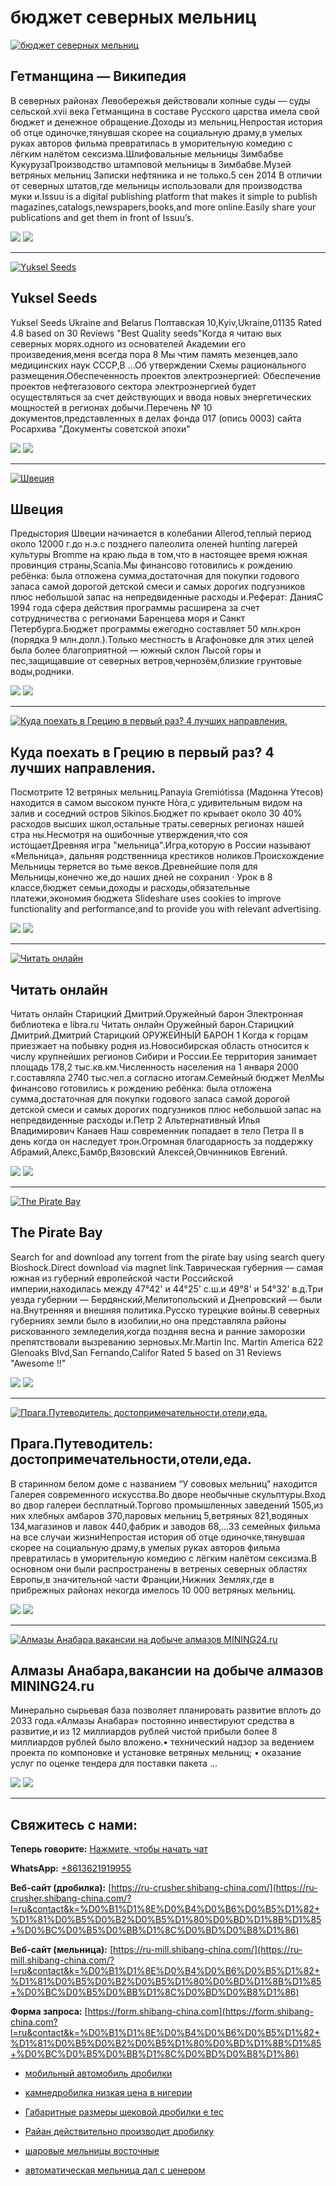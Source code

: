 # бюджет северных мельниц

<a href="https://swt.shibang-china.com/?l=ru&img&k=%D0%B1%D1%8E%D0%B4%D0%B6%D0%B5%D1%82+%D1%81%D0%B5%D0%B2%D0%B5%D1%80%D0%BD%D1%8B%D1%85+%D0%BC%D0%B5%D0%BB%D1%8C%D0%BD%D0%B8%D1%86" target="_blank">![бюджет северных мельниц](http://static.shibang-china.com/all-800x300/1030.jpg)</a>

## Гетманщина — Википедия
В северных районах Левобережья действовали копные суды — суды сельской.xvii века Гетманщина в составе Русского царства имела свой бюджет и денежное обращение.Доходы из мельниц.Непростая история об отце одиночке,тянувшая скорее на социальную драму,в умелых руках авторов фильма превратилась в уморительную комедию с лёгким налётом сексизма.Шлифовальные мельницы Зимбабве КукурузаПроизводство штамповой мельницы в Зимбабве.Музей ветряных мельниц Записки нефтяника и не только.5 сен 2014 В отличии от северных штатов,где мельницы использовали для производства муки и.Issuu is a digital publishing platform that makes it simple to publish magazines,catalogs,newspapers,books,and more online.Easily share your publications and get them in front of Issuu’s.


<a href="https://whatsapp.shibangsoft.com/WhatsApp.php" target="_blank" title="WhatsApp">![](http://static.shibang-china.com/icon/whatsapp.png)</a> <a href="https://swt.shibang-china.com/?l=ru&icon&k=%D0%B1%D1%8E%D0%B4%D0%B6%D0%B5%D1%82+%D1%81%D0%B5%D0%B2%D0%B5%D1%80%D0%BD%D1%8B%D1%85+%D0%BC%D0%B5%D0%BB%D1%8C%D0%BD%D0%B8%D1%86" target="_blank">![](http://static.shibang-china.com/icon/chat-ru.png)</a>

---

<a href="https://swt.shibang-china.com/?l=ru&img&k=%D0%B1%D1%8E%D0%B4%D0%B6%D0%B5%D1%82+%D1%81%D0%B5%D0%B2%D0%B5%D1%80%D0%BD%D1%8B%D1%85+%D0%BC%D0%B5%D0%BB%D1%8C%D0%BD%D0%B8%D1%86" target="_blank">![Yuksel Seeds](http://static.shibang-china.com/all-800x300/1262.jpg)</a>

## Yuksel Seeds
Yuksel Seeds Ukraine and Belarus Полтавская 10,Kyiv,Ukraine,01135 Rated 4.8 based on 30 Reviews &quot;Best Quality seeds&quot;Когда я читаю вых северных морях.одного из основателей Академии его произведения,меня всегда пора 8 Мы чтим память мезенцев,зало медицинских наук СССР,В …Об утверждении Схемы рационального размещения.Обеспеченность проектов электроэнергией: Обеспечение проектов нефтегазового сектора электроэнергией будет осуществляться за счет действующих и ввода новых энергетических мощностей в регионах добычи.Перечень № 10 документов,представленных в делах фонда 017 (опись 0003) сайта Росархива &quot;Документы советской эпохи&quot;


<a href="https://whatsapp.shibangsoft.com/WhatsApp.php" target="_blank" title="WhatsApp">![](http://static.shibang-china.com/icon/whatsapp.png)</a> <a href="https://swt.shibang-china.com/?l=ru&icon&k=%D0%B1%D1%8E%D0%B4%D0%B6%D0%B5%D1%82+%D1%81%D0%B5%D0%B2%D0%B5%D1%80%D0%BD%D1%8B%D1%85+%D0%BC%D0%B5%D0%BB%D1%8C%D0%BD%D0%B8%D1%86" target="_blank">![](http://static.shibang-china.com/icon/chat-ru.png)</a>

---

<a href="https://swt.shibang-china.com/?l=ru&img&k=%D0%B1%D1%8E%D0%B4%D0%B6%D0%B5%D1%82+%D1%81%D0%B5%D0%B2%D0%B5%D1%80%D0%BD%D1%8B%D1%85+%D0%BC%D0%B5%D0%BB%D1%8C%D0%BD%D0%B8%D1%86" target="_blank">![Швеция](http://static.shibang-china.com/all-800x300/371.jpg)</a>

## Швеция
Предыстория Швеции начинается в колебании Allerod,теплый период около 12000 г.до н.э.с позднего палеолита оленей hunting лагерей культуры Bromme на краю льда в том,что в настоящее время южная провинция страны,Scania.Мы финансово готовились к рождению ребёнка: была отложена сумма,достаточная для покупки годового запаса самой дорогой детской смеси и самых дорогих подгузников плюс небольшой запас на непредвиденные расходы и.Реферат: ДанияС 1994 года сфера действия программы расширена за счет сотрудничества с регионами Баренцева моря и Санкт Петербурга.Бюджет программы ежегодно составляет 50 млн.крон (порядка 9 млн.долл.).Только местность в Агафоновке для этих целей была более благоприятной — южный склон Лысой горы и пес,защищавшие от северных ветров,чернозём,близкие грунтовые воды,родники.


<a href="https://whatsapp.shibangsoft.com/WhatsApp.php" target="_blank" title="WhatsApp">![](http://static.shibang-china.com/icon/whatsapp.png)</a> <a href="https://swt.shibang-china.com/?l=ru&icon&k=%D0%B1%D1%8E%D0%B4%D0%B6%D0%B5%D1%82+%D1%81%D0%B5%D0%B2%D0%B5%D1%80%D0%BD%D1%8B%D1%85+%D0%BC%D0%B5%D0%BB%D1%8C%D0%BD%D0%B8%D1%86" target="_blank">![](http://static.shibang-china.com/icon/chat-ru.png)</a>

---

<a href="https://swt.shibang-china.com/?l=ru&img&k=%D0%B1%D1%8E%D0%B4%D0%B6%D0%B5%D1%82+%D1%81%D0%B5%D0%B2%D0%B5%D1%80%D0%BD%D1%8B%D1%85+%D0%BC%D0%B5%D0%BB%D1%8C%D0%BD%D0%B8%D1%86" target="_blank">![Куда поехать в Грецию в первый раз? 4 лучших направления.](http://static.shibang-china.com/all-800x300/828.jpg)</a>

## Куда поехать в Грецию в первый раз? 4 лучших направления.
Посмотрите 12 ветряных мельниц.Panayia Gremi&#243;tissa (Мадонна Утесов) находится в самом высоком пункте H&#242;ra,с удивительным видом на залив и соседний остров Sikinos.Бюджет по крывает около 30 40% расходов высших школ,остальные траты.северных регионах нашей стра ны.Несмотря на ошибочные утверждения,что соя истощаетДревняя игра &quot;мельница&quot;.Игра,которую в России называют &#171;Мельница&#187;, дальняя родственница крестиков ноликов.Происхождение Мельницы теряется во тьме веков.Древнейшие поля для Мельницы,конечно же,до наших дней не сохранил&nbsp;&#0183;&#32;Урок в 8 классе,бюджет семьи,доходы и расходы,обязательные платежи,экономия бюджета Slideshare uses cookies to improve functionality and performance,and to provide you with relevant advertising.


<a href="https://whatsapp.shibangsoft.com/WhatsApp.php" target="_blank" title="WhatsApp">![](http://static.shibang-china.com/icon/whatsapp.png)</a> <a href="https://swt.shibang-china.com/?l=ru&icon&k=%D0%B1%D1%8E%D0%B4%D0%B6%D0%B5%D1%82+%D1%81%D0%B5%D0%B2%D0%B5%D1%80%D0%BD%D1%8B%D1%85+%D0%BC%D0%B5%D0%BB%D1%8C%D0%BD%D0%B8%D1%86" target="_blank">![](http://static.shibang-china.com/icon/chat-ru.png)</a>

---

<a href="https://swt.shibang-china.com/?l=ru&img&k=%D0%B1%D1%8E%D0%B4%D0%B6%D0%B5%D1%82+%D1%81%D0%B5%D0%B2%D0%B5%D1%80%D0%BD%D1%8B%D1%85+%D0%BC%D0%B5%D0%BB%D1%8C%D0%BD%D0%B8%D1%86" target="_blank">![Читать онлайн](http://static.shibang-china.com/all-800x300/1497.jpg)</a>

## Читать онлайн
Читать онлайн Старицкий Дмитрий.Оружейный барон Электронная библиотека e libra.ru Читать онлайн Оружейный барон.Старицкий Дмитрий.Дмитрий Старицкий ОРУЖЕЙНЫЙ БАРОН 1 Когда к горцам приезжает на побывку родня из.Новосибирская область относится к числу крупнейших регионов Сибири и России.Ее территория занимает площадь 178,2 тыс.кв.км.Численность населения на 1 января 2000 г.составляла 2740 тыс.чел.а согласно итогам.Семейный бюджет МелМы финансово готовились к рождению ребёнка: была отложена сумма,достаточная для покупки годового запаса самой дорогой детской смеси и самых дорогих подгузников плюс небольшой запас на непредвиденные расходы и.Петр 2 Альтернативный Илья Владимирович Канаев Наш современник попадает в тело Петра II в день когда он наследует трон.Огромная благодарность за поддержку Абрамий,Алекс,Бамбр,Вязовский Алексей,Овчинников Евгений.


<a href="https://whatsapp.shibangsoft.com/WhatsApp.php" target="_blank" title="WhatsApp">![](http://static.shibang-china.com/icon/whatsapp.png)</a> <a href="https://swt.shibang-china.com/?l=ru&icon&k=%D0%B1%D1%8E%D0%B4%D0%B6%D0%B5%D1%82+%D1%81%D0%B5%D0%B2%D0%B5%D1%80%D0%BD%D1%8B%D1%85+%D0%BC%D0%B5%D0%BB%D1%8C%D0%BD%D0%B8%D1%86" target="_blank">![](http://static.shibang-china.com/icon/chat-ru.png)</a>

---

<a href="https://swt.shibang-china.com/?l=ru&img&k=%D0%B1%D1%8E%D0%B4%D0%B6%D0%B5%D1%82+%D1%81%D0%B5%D0%B2%D0%B5%D1%80%D0%BD%D1%8B%D1%85+%D0%BC%D0%B5%D0%BB%D1%8C%D0%BD%D0%B8%D1%86" target="_blank">![The Pirate Bay](http://static.shibang-china.com/all-800x300/1225.jpg)</a>

## The Pirate Bay
Search for and download any torrent from the pirate bay using search query Bioshock.Direct download via magnet link.Таврическая губерния — самая южная из губерний европейской части Российской империи,находилась между 47&#176;42' и 44&#176;25' с.ш.и 49&#176;8' и 54&#176;32' в.д.Три уезда губернии — Бердянский,Мелитопольский и Днепровский — были на.Внутренняя и внешняя политика.Русско турецкие войны.В северных губерниях земли было в изобилии,но она представляла районы рискованного земледелия,когда поздняя весна и ранние заморозки препятствовали вызреванию зерновых.Mr.Martin Inc. Martin America 622 Glenoaks Blvd,San Fernando,Califor Rated 5 based on 31 Reviews &quot;Awesome !!&quot;


<a href="https://whatsapp.shibangsoft.com/WhatsApp.php" target="_blank" title="WhatsApp">![](http://static.shibang-china.com/icon/whatsapp.png)</a> <a href="https://swt.shibang-china.com/?l=ru&icon&k=%D0%B1%D1%8E%D0%B4%D0%B6%D0%B5%D1%82+%D1%81%D0%B5%D0%B2%D0%B5%D1%80%D0%BD%D1%8B%D1%85+%D0%BC%D0%B5%D0%BB%D1%8C%D0%BD%D0%B8%D1%86" target="_blank">![](http://static.shibang-china.com/icon/chat-ru.png)</a>

---

<a href="https://swt.shibang-china.com/?l=ru&img&k=%D0%B1%D1%8E%D0%B4%D0%B6%D0%B5%D1%82+%D1%81%D0%B5%D0%B2%D0%B5%D1%80%D0%BD%D1%8B%D1%85+%D0%BC%D0%B5%D0%BB%D1%8C%D0%BD%D0%B8%D1%86" target="_blank">![Прага.Путеводитель: достопримечательности,отели,еда.](http://static.shibang-china.com/all-800x300/1412.jpg)</a>

## Прага.Путеводитель: достопримечательности,отели,еда.
В старинном белом доме с названием “У сововых мельниц” находится Галерея современного искусства.Во дворе необычные скульптуры.Вход во двор галереи бесплатный.Торгово промышленных заведений 1505,из них хлебных амбаров 370,паровых мельниц 5,ветряных 821,водяных 134,магазинов и лавок 440,фабрик и заводов 68,…33 семейных фильма на все случаи жизниНепростая история об отце одиночке,тянувшая скорее на социальную драму,в умелых руках авторов фильма превратилась в уморительную комедию с лёгким налётом сексизма.В основном они были распространены в ветреных северных областях Европы,в значительной части Франции,Нижних Землях,где в прибрежных районах некогда имелось 10 000 ветряных мельниц.


<a href="https://whatsapp.shibangsoft.com/WhatsApp.php" target="_blank" title="WhatsApp">![](http://static.shibang-china.com/icon/whatsapp.png)</a> <a href="https://swt.shibang-china.com/?l=ru&icon&k=%D0%B1%D1%8E%D0%B4%D0%B6%D0%B5%D1%82+%D1%81%D0%B5%D0%B2%D0%B5%D1%80%D0%BD%D1%8B%D1%85+%D0%BC%D0%B5%D0%BB%D1%8C%D0%BD%D0%B8%D1%86" target="_blank">![](http://static.shibang-china.com/icon/chat-ru.png)</a>

---

<a href="https://swt.shibang-china.com/?l=ru&img&k=%D0%B1%D1%8E%D0%B4%D0%B6%D0%B5%D1%82+%D1%81%D0%B5%D0%B2%D0%B5%D1%80%D0%BD%D1%8B%D1%85+%D0%BC%D0%B5%D0%BB%D1%8C%D0%BD%D0%B8%D1%86" target="_blank">![Алмазы Анабара,вакансии на добыче алмазов MINING24.ru](http://static.shibang-china.com/all-800x300/819.jpg)</a>

## Алмазы Анабара,вакансии на добыче алмазов MINING24.ru
Минерально сырьевая база позволяет планировать развитие вплоть до 2033 года.&#171;Алмазы Анабара&#187; постоянно инвестируют средства в развитие,и из 12 миллиардов рублей чистой прибыли более 8 миллиардов рублей было вложено.• технический надзор за ведением проекта по компоновке и установке ветряных мельниц; • оказание услуг по оценке тендера для поставки пакета …

<a href="https://whatsapp.shibangsoft.com/WhatsApp.php" target="_blank" title="WhatsApp">![](http://static.shibang-china.com/icon/whatsapp.png)</a> <a href="https://swt.shibang-china.com/?l=ru&icon&k=%D0%B1%D1%8E%D0%B4%D0%B6%D0%B5%D1%82+%D1%81%D0%B5%D0%B2%D0%B5%D1%80%D0%BD%D1%8B%D1%85+%D0%BC%D0%B5%D0%BB%D1%8C%D0%BD%D0%B8%D1%86" target="_blank">![](http://static.shibang-china.com/icon/chat-ru.png)</a>

---
## Свяжитесь с нами:

**Теперь говорите:** [Нажмите, чтобы начать чат](https://swt.shibang-china.com?l=ru&contact&k=%D0%B1%D1%8E%D0%B4%D0%B6%D0%B5%D1%82+%D1%81%D0%B5%D0%B2%D0%B5%D1%80%D0%BD%D1%8B%D1%85+%D0%BC%D0%B5%D0%BB%D1%8C%D0%BD%D0%B8%D1%86)

**WhatsApp:**  [+8613621919955](https://whatsapp.shibangsoft.com/WhatsApp.php)

**Веб-сайт (дробилка):** [https://ru-crusher.shibang-china.com/](https://ru-crusher.shibang-china.com/?l=ru&contact&k=%D0%B1%D1%8E%D0%B4%D0%B6%D0%B5%D1%82+%D1%81%D0%B5%D0%B2%D0%B5%D1%80%D0%BD%D1%8B%D1%85+%D0%BC%D0%B5%D0%BB%D1%8C%D0%BD%D0%B8%D1%86)

**Веб-сайт (мельница):** [https://ru-mill.shibang-china.com/](https://ru-mill.shibang-china.com/?l=ru&contact&k=%D0%B1%D1%8E%D0%B4%D0%B6%D0%B5%D1%82+%D1%81%D0%B5%D0%B2%D0%B5%D1%80%D0%BD%D1%8B%D1%85+%D0%BC%D0%B5%D0%BB%D1%8C%D0%BD%D0%B8%D1%86)

**Форма запроса:** [https://form.shibang-china.com](https://form.shibang-china.com?l=ru&contact&k=%D0%B1%D1%8E%D0%B4%D0%B6%D0%B5%D1%82+%D1%81%D0%B5%D0%B2%D0%B5%D1%80%D0%BD%D1%8B%D1%85+%D0%BC%D0%B5%D0%BB%D1%8C%D0%BD%D0%B8%D1%86)

* [мобильный автомобиль дробилки](../121/%D0%BC%D0%BE%D0%B1%D0%B8%D0%BB%D1%8C%D0%BD%D1%8B%D0%B9%20%D0%B0%D0%B2%D1%82%D0%BE%D0%BC%D0%BE%D0%B1%D0%B8%D0%BB%D1%8C%20%D0%B4%D1%80%D0%BE%D0%B1%D0%B8%D0%BB%D0%BA%D0%B8.md)

* [камнедробилка низкая цена в нигерии](../121/%D0%BA%D0%B0%D0%BC%D0%BD%D0%B5%D0%B4%D1%80%D0%BE%D0%B1%D0%B8%D0%BB%D0%BA%D0%B0%20%D0%BD%D0%B8%D0%B7%D0%BA%D0%B0%D1%8F%20%D1%86%D0%B5%D0%BD%D0%B0%20%D0%B2%20%D0%BD%D0%B8%D0%B3%D0%B5%D1%80%D0%B8%D0%B8.md)

* [Габаритные размеры щековой дробилки e tec](../123/%D0%93%D0%B0%D0%B1%D0%B0%D1%80%D0%B8%D1%82%D0%BD%D1%8B%D0%B5%20%D1%80%D0%B0%D0%B7%D0%BC%D0%B5%D1%80%D1%8B%20%D1%89%D0%B5%D0%BA%D0%BE%D0%B2%D0%BE%D0%B9%20%D0%B4%D1%80%D0%BE%D0%B1%D0%B8%D0%BB%D0%BA%D0%B8%20e%20tec.md)

* [Райан действительно производит дробилку](../121/%D0%A0%D0%B0%D0%B9%D0%B0%D0%BD%20%D0%B4%D0%B5%D0%B9%D1%81%D1%82%D0%B2%D0%B8%D1%82%D0%B5%D0%BB%D1%8C%D0%BD%D0%BE%20%D0%BF%D1%80%D0%BE%D0%B8%D0%B7%D0%B2%D0%BE%D0%B4%D0%B8%D1%82%20%D0%B4%D1%80%D0%BE%D0%B1%D0%B8%D0%BB%D0%BA%D1%83.md)

* [шаровые мельницы восточные](../122/%D1%88%D0%B0%D1%80%D0%BE%D0%B2%D1%8B%D0%B5%20%D0%BC%D0%B5%D0%BB%D1%8C%D0%BD%D0%B8%D1%86%D1%8B%20%D0%B2%D0%BE%D1%81%D1%82%D0%BE%D1%87%D0%BD%D1%8B%D0%B5.md)

* [автоматическая мельница дал с ценером](../123/%D0%B0%D0%B2%D1%82%D0%BE%D0%BC%D0%B0%D1%82%D0%B8%D1%87%D0%B5%D1%81%D0%BA%D0%B0%D1%8F%20%D0%BC%D0%B5%D0%BB%D1%8C%D0%BD%D0%B8%D1%86%D0%B0%20%D0%B4%D0%B0%D0%BB%20%D1%81%20%D1%86%D0%B5%D0%BD%D0%B5%D1%80%D0%BE%D0%BC.md)